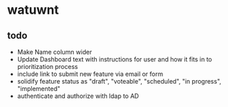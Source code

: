 # watuwnt #

## todo ##

* Make Name column wider
* Update Dashboard text with instructions for user and how it fits in to prioritization process
 * include link to submit new feature via email or form
* solidify feature status as "draft", "voteable", "scheduled", "in progress", "implemented"
* authenticate and authorize with ldap to AD